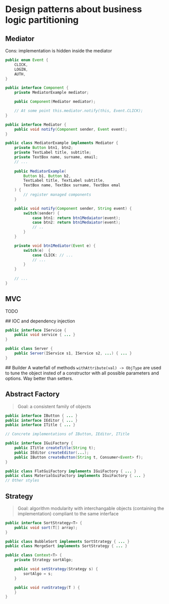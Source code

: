 # Design patterns about business logic partitioning

## Mediator
Cons: implementation is hidden inside the mediator

```java
public enum Event {
    CLICK,
    LOGIN,
    AUTH,
}

public interface Component {
    private MediatorExample mediator;

    public Component(Mediator mediator);

    // At some point this.mediator.notify(this, Event.CLICK);
}

public interface Mediator {
    public void notify(Component sender, Event event);
}

public class MediatorExample implements Mediator {
    private Button btn1, btn2;
    private TextLabel title, subtitle;
    private TextBox name, surname, email;
    // ...
    
    public MediatorExample(
        Button b1, Button b2,
        TextLabel title, TextLabel subtitle,
        TextBox name, TextBox surname, TextBox emal
    ) {
        // register managed components
    }

    public void notify(Component sender, String event) {
        switch(sender) {
            case btn1: return btn1Medaiator(event);    
            case btn2: return btn1Medaiator(event);    
            // ..
        }
    }

    private void btn1Mediator(Event e) {
        switch(e)  {
            case CLICK: // ...
            // ...
        }
    }
    
    // ...
}
```

## MVC
TODO

## IOC and dependency injection
```java
public interface IService {
    public void service { ... }
}
```

```java
public class Server {
    public Server(IService s1, IService s2, ...) { ... }
}
```

## Builder
A waterfall of methods `withAttribute(val) -> ObjType` are used to tune the object insted of a constructor with all possible parameters and options.
Way better than setters.

## Abstract Factory
> Goal: a consistent family of objects

```java
public interface IButton { ... }
public interface IEditor { ... }
public interface ITitle { ... }

// Concrete implementations of IButton, IEditor, ITitle

public interface IGuiFactory {
    public ITitle createTitle(String t);
    public IEditor createEditor(...);
    public IButton createButton(String t, Consumer<Event> f);
}

public class FlatGuiFactory implements IGuiFactory { ... }
public class MaterialGuiFactory implements IGuiFactory { ... }
// Other styles
```

## Strategy
> Goal: algorithm modularity with interchangable objects (containing the implementation) compliant to the same interface

```java
public interface SortStrategy<T> {
    public void sort(T[] array);
}

public class BubbleSort implements SortStrategy { ... }
public class MergeSort implements SortStrategy { ... }

public class Context<T> {
    private Strategy sortAlgo;

    public void setStrategy(Strategy s) {
        sortAlgo = s;
    }

    public void runStrategy(T ) {
    }
}
```
